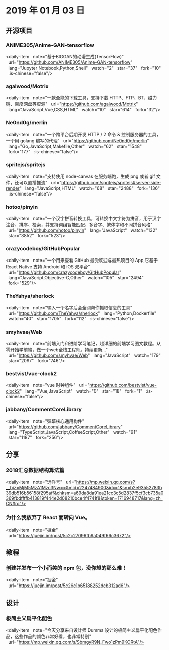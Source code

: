 # 2019 年 01 月 03 日

## 开源项目

### ANIME305/Anime-GAN-tensorflow

<daily-item
  note="基于BIGGAN的动漫生成(TensorFlow)"
  url="https://github.com/ANIME305/Anime-GAN-tensorflow"
  lang="Jupyter Notebook,Python,Shell"
  watch="2"
  star="37"
  fork="10"
  :is-chinese="false"/>

### agalwood/Motrix

<daily-item
  note="一款全能的下载工具，支持下载 HTTP、FTP、BT、磁力链、百度网盘等资源"
  url="https://github.com/agalwood/Motrix"
  lang="JavaScript,Vue,CSS,HTML"
  watch="10"
  star="614"
  fork="32"/>

### Ne0nd0g/merlin

<daily-item
  note="一个跨平台后期开发 HTTP / 2 命令 & 控制服务器的工具，一个用 golang 编写的代理"
  url="https://github.com/Ne0nd0g/merlin"
  lang="Go,JavaScript,Makefile,Other"
  watch="62"
  star="1548"
  fork="177"
  :is-chinese="false"/>

### spritejs/spritejs

<daily-item
  note="支持使用 node-canvas 在服务端跑，生成 png 或者 gif 文件，还可以直播推流"
  url="https://github.com/spritejs/spritejs#server-side-render"
  lang="JavaScript,HTML"
  watch="68"
  star="2488"
  fork="136"
  :is-chinese="false"/>

### hotoo/pinyin

<daily-item
  note="一个汉字拼音转换工具，可转换中文字符为拼音，用于汉字注音、排序、检索，并支持词组智能匹配、多音字、繁体字和不同拼音风格"
  url="https://github.com/hotoo/pinyin"
  lang="JavaScript"
  watch="132"
  star="3852"
  fork="523"/>

### crazycodeboy/GitHubPopular

<daily-item
  note="一个用来查看 GitHub 最受欢迎与最热项目的 App,它基于 React Native 支持 Android 和 iOS 双平台"
  url="https://github.com/crazycodeboy/GitHubPopular"
  lang="JavaScript,Objective-C,Other"
  watch="105"
  star="2494"
  fork="529"/>

### TheYahya/sherlock

<daily-item
  note="输入一个名字后会全网帮你抓取信息的工具"
  url="https://github.com/TheYahya/sherlock"
  lang="Python,Dockerfile"
  watch="40"
  star="1705"
  fork="112"
  :is-chinese="false"/>

### smyhvae/Web

<daily-item
  note="前端入门和进阶学习笔记，超详细的前端学习图文教程。从零开始学前端，做一个web全栈工程师。持续更新..."
  url="https://github.com/smyhvae/Web"
  lang="JavaScript"
  watch="179"
  star="2097"
  fork="746"/>

### bestvist/vue-clock2

<daily-item
  note="vue 时钟组件"
  url="https://github.com/bestvist/vue-clock2"
  lang="Vue,JavaScript"
  watch="0"
  star="18"
  fork="1"
  :is-chinese="false"/>

### jabbany/CommentCoreLibrary

<daily-item
  note="弹幕核心通用构件"
  url="https://github.com/jabbany/CommentCoreLibrary"
  lang="TypeScript,JavaScript,CoffeeScript,Other"
  watch="91"
  star="1187"
  fork="256"/>

## 分享

### 2018汇总数据结构算法篇

<daily-item
  note="远洋号"
  url="https://mp.weixin.qq.com/s?__biz=MjM5MzA1Mzc3Nw==&mid=2247484900&idx=1&sn=b2e93552783b39db516b56158f295aff&chksm=a69da8da91ea21cc3c5d2837f5cf3cb735a0369fbdffffb413819f444e2d08210bce4f4741f8&token=1716948717&lang=zh_CN#rd"/>

### 为什么我放弃了 React 而转向 Vue。

<daily-item
  note="掘金"
  url="https://juejin.im/post/5c2c27096fb9a049f66c3672"/>

## 教程

### 创建并发布一个小而美的 npm 包，没你想的那么难！

<daily-item
  note="掘金"
  url="https://juejin.im/post/5c26c1b65188252dcb312ad6"/>

## 设计

### 极简主义扁平化配色

<daily-item
  note="今天分享来自设计师 Dumma 设计的极简主义扁平化配色作品，这些作品的颜色非常好看，也非常特别"
  url="https://mp.weixin.qq.com/s/SbmgyR9N_Fwo1zPm9KORtA"/>